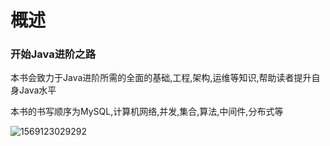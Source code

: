 # 概述

### 开始Java进阶之路

本书会致力于Java进阶所需的全面的基础,工程,架构,运维等知识,帮助读者提升自身Java水平

本书的书写顺序为MySQL,计算机网络,并发,集合,算法,中间件,分布式等



![1569123029292](D:\gitbook\Java-Advance\.gitbook\assets\1569123029292.png)

